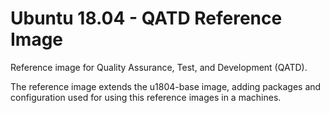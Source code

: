 # Ubuntu 18.04 - QATD Reference Image

Reference image for Quality Assurance, Test, and Development (QATD).

The reference image extends the u1804-base image, adding packages and configuration used for using this reference images in a <TARGET> machines.
